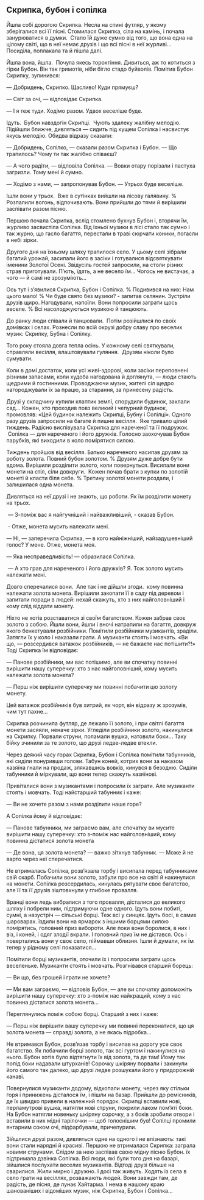 ## Скрипка, бубон і сопілка

Йшла собі дорогою Скрипка.
Несла на спині футляр, у якому зберігалися всі її пісні.
Стомилася Скрипка, сіла на камінь, і почала занурюватися в думки.
 Стало їй дуже сумно від того, що вона одна на цілому світі, що в неї немає друзів і що всі пісні в неї журливі...
Посиділа, поплакала та й пішла далі.

Йшла вона, йшла.
 Почула якесь торохтіння.
Дивиться, аж то котиться з гірки Бубон.
Він так гримотів, ніби бігло стадо буйволів.
Помітив Бубон Скрипку, зупинився:

— Добридень, Скрипко.
Щасливо! Куди прямуєш?

— Світ за очі, — відповідає Скрипка.

— І я теж туди.
Ходімо разом.
Удвох веселіше буде.

Ідуть.
 Бубон навздогін Скрипці.
 Чують здалеку жалібну мелодію.
Підійшли ближче, дивляться — сидить під кущем Сопілка і насвистує якусь мелодію.
Обидва відразу сказали:

— Добридень, Сопілко, — сказали разом Скрипка і Бубон.
— Що трапилось?
Чому ти так жалібно співаєш?

— А чого радіти, — відповіла Сопілка. — Вовки отару порізали і пастуха загризли.Тому мені й сумно.
— Ходімо з нами, — запропонував Бубон. — Утрьох буде веселіше.

Ішли вони у трьох.
 Вже в сутінках вийшли на лісову галявину.
% Розпалили вогонь, відпочивають.
Вони прийшли до тями й вирішили заспівати разом пісню.

Першою почала Скрипка, вслід стомлено бухнув Бубон і, вторячи їм, журливо засвистіла Сопілка.
Від їхньої музики в лісі стало так сумно і так журно, що гасло багаття, перестали в траві сюрчати коники, погасли в небі зірки.

Другого дня на їхньому шляху трапилося село.
У цьому селі зібрали багатий урожай, засипали його в засіки і готувалися відсвяткувати іменини Золотої Осені.
Звідусіль гостей запросили, на столи різних страв приготували.
П’ють, їдять, а не весело їм...
Чогось не вистачає, а чого — й самі не зрозуміють...

Ось тут і з’явилися Скрипка, Бубон і Сопілка.
% Подивився на них: Нам цього мало!
% Чи буде свято без музики? - запитав селянин.
Зустріли друзів щиро.
Нагодували, напоїли.
Вони попросили заграти щось веселе.
% Всі насолоджуються музикою й танцюють.

До ранку люди співали й танцювали.
 Потім розійшлися по своїх домівках і селах.
Рознесли по всій окрузі добру славу про веселих музик: Скрипку, Бубна і Сопілку.

Того року стояла довга тепла осінь.
У кожному селі святкували, справляли весілля, влаштовували гуляння.
 Друзям ніколи було сумувати.

Коли в домі достаток, коли усі живі-здорові, коли засіки переповнені різними запасами, коли худоба нагодована й доглянута, — люди стають щедрими й гостинними.
Проводжаючи музик, жителі сіл щедро нагороджували їх за працю, за старання, за принесену радість.

Друзі у складчину купили клаптик землі, спорудили будинок, заклали сад...
Кожен, хто проходив повз великий і чепурний будинок, промовляв: «Цей будинок належить Скрипці, Бубну і Сопілці».
Одного разу друзів запросили на багате й пишне весілля.
 Яке тривало цілий тиждень.
Радісно виспівувала Скрипка для нареченої та її подружок.
 Сопілка — для нареченого і його дружків.
Голосно заохочував Бубон парубків, які виходили в коло помірятися силою.

Тиждень пройшов від весілля.
Батько нареченого насипав друзям за роботу золота.
Повний бубон золотом.
% Друзям дуже добре бути вдома.
Вирішили розділити золото, коли повернуться.
Висипали вони монети на стіл, сіли довкруги.
 Кожен почав брати з купки по золотій монеті й класти біля себе.
% Третину золотої монети роздали, і залишилася одна монета.

Дивляться на неї друзі і не знають, що роботи.
Як їм розділити монету на трьох.

 — З-поміж вас я найгучніший і найважливіший, - сказав Бубон.

 - Отже, монета мусить належати мені.

— Ні, — заперечила Скрипка, — в кого найніжніший, найзадушевніший голос?
У мене.
Отже, монета моя.

— Яка несправедливість! — образилася Сопілка.

 — А хто грав для нареченого і його дружків?
Я.
Тож золото мусить належати мені.

Довго сперечалися вони.
 Але так і не дійшли згоди.
 кому повинна належати золота монета.
Вирішили закопати її в саду під деревом і запитати поради в людей: нехай скажуть, хто з них найголовніший і кому слід віддати монету.

Ніхто не хотів розставатися зі своїм багатством.
Кожен забрав своє золото з собою.
Йшли вони, йшли і вночі натрапили на багаття, довкруж якого бенкетували розбійники.
Помітили розбійники музикантів, зраділи.
Затягли їх у коло і наказали грати.
А музиканти стоять і мовчать.
«Ви що, — розсердився ватажок розбійників, — не бажаєте нас потішити?!» Тоді Скрипка їм відповідає:

— Панове розбійники, ми вас потішимо, але ви спочатку повинні вирішити нашу суперечку: хто з нас найголовніший, кому мусить належати золота монета?

— Перш ніж вирішити суперечку ми повинні побачити цю золоту монету.

Цей ватажок розбійників був хитрий, як чорт, він відразу ж зрозумів, чим тут пахне...

Скрипка розчинила футляр, де лежало її золото, і при світлі багаття монети засяяли, неначе зірки.
Угледіли розбійники золото, накинулися на Скрипку.
Порвали струни, поламали вушка, натовкли боки...
Таку бійку зчинили за те золото, що друзі ледве-ледве втекли.

Через деякий часу горах Скрипка, Бубон і Сопілка помітили табунників, які сиділи понуривши голови.
Табун коней, котрих вони за наказом хазяїна гнали на продаж, злякавшись вовків, кинувся в безодню.
Сиділи табунники й міркували, що вони тепер скажуть хазяїнові.

Привіталися вони з музикантами і попросили їх заграти.
Але музиканти стоять і мовчать.
Тоді найстарший табунник і каже:

— Ви не хочете разом з нами розділити наше горе?

А Сопілка йому й відповідає:

— Панове табунники, ми заграємо вам, але спочатку ви мусите вирішити нашу суперечку: хто з-поміж нас найголовніший, кому повинна дістатися золота монета

— Де вона, ця золота монета? — важко зітхнув табунник. — Може й не варто через неї сперечатися.

Не втрималась Сопілка, розв’язала торбу і висипала перед табунниками свій скарб.
Побачили вони золото, забули про все на світі й накинулися на монети.
Сопілка розсердилась, кинулась рятувати своє багатство, але її та її друзів зіштовхнули у глибоке провалля.

Вранці вони ледь вибралися з того провалля, дісталися до великого шляху і побрели ним, підтримуючи одне одного.
Ідуть вони побиті, сумні, а назустріч — сільські борці.
Теж всі у синцях.
Ідуть босі, в самих шароварах.
їздили вони на ярмарок з іншими борцями силою помірятись, головний приз вибороти.
Але поки вони боролися, в них і віз, і коней, і одяг злодії вкрали.
І головний приз їм не дістався.
Ось і повертались вони у своє село, піймавши облизня.
Ішли й думали, як їм тепер у рідному селі показатися...

Помітили борці музикантів, оточили їх і попросили заграти щось веселеньке.
Музиканти стоять і мовчать.
Розгнівався старший борець:

— Ви що, без грошей і грати не хочете?

— Ми вам заграємо, — відповів Бубон, — але ви спочатку допоможіть вирішити нашу суперечку: хто з-поміж нас найкращий, кому з нас повинна дістатися золота монета...

Переглянулись поміж собою борці.
Старший з них і каже:

— Перш ніж вирішити вашу суперечку ми повинні переконатися, що ця золота монета — справді золота, а не якась підробка...

Не втримався Бубон, розв’язав торбу і висипав на дорогу усе своє багатство.
Як побачили борці золото, так всі гуртом і накинулися на нього.
Бубон хотів було відтягнути їх від золота, та де там!
Йому так попід боки надавали штурханів!
Сорочку шкіряну порвали і закинули його самого так далеко, що друзі ледве розшукали його у придорожній канаві.

Повернулися музиканти додому, відкопали монету, через яку стільки горя і принижень дісталося їм, і пішли на базар.
Прийшли до ремісників, де їх швидко привели в належний порядок.
Скрипці вставили нові, перламутрові вушка, натягли нові струни, покрили лаком пом’яті боки.
На Бубон натягли новеньку шкіряну сорочку, а з боків зробили отвори і вставили в них мідні тарілочки — щоб голоснішим був!
Сопілці промили янтарним соком очі, підфарбували, причепурили.

Зійшлися друзі разом, дивляться одне на одного і не впізнають: такі вони стали нарядні й красиві.
Першою не втрималася Скрипка: заграла новими струнами.
Слідом за нею заспівав свою мідну пісню Бубон.
їх підтримала дзвінка Сопілка.
Всі люди, які були того дня на базарі, зійшлися послухати веселих музикантів.
Відтоді друзі більше на сварилися.
Жили мирно і дружно.
І досі так живуть.
Ходять із села в село грати на весіллях, розважають людей.
Вони завжди там, де радість, де пісня, де лунає Хайтарма.
І нема в нашому краю шанованіших і відоміших музик, ніж Скрипка, Бубон і Сопілка...
